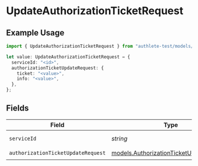 # UpdateAuthorizationTicketRequest

## Example Usage

```typescript
import { UpdateAuthorizationTicketRequest } from "authlete-test/models/operations";

let value: UpdateAuthorizationTicketRequest = {
  serviceId: "<id>",
  authorizationTicketUpdateRequest: {
    ticket: "<value>",
    info: "<value>",
  },
};
```

## Fields

| Field                                                                                       | Type                                                                                        | Required                                                                                    | Description                                                                                 |
| ------------------------------------------------------------------------------------------- | ------------------------------------------------------------------------------------------- | ------------------------------------------------------------------------------------------- | ------------------------------------------------------------------------------------------- |
| `serviceId`                                                                                 | *string*                                                                                    | :heavy_check_mark:                                                                          | A service ID.                                                                               |
| `authorizationTicketUpdateRequest`                                                          | [models.AuthorizationTicketUpdateRequest](../../models/authorizationticketupdaterequest.md) | :heavy_check_mark:                                                                          | N/A                                                                                         |